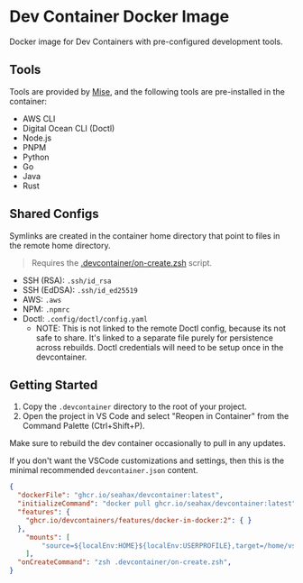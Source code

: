 # Dev Container Docker Image

Docker image for Dev Containers with pre-configured development tools.

## Tools

Tools are provided by [Mise](https://mise.com), and the following tools are pre-installed in the container:

- AWS CLI
- Digital Ocean CLI (Doctl)
- Node.js
- PNPM
- Python
- Go
- Java
- Rust

## Shared Configs

Symlinks are created in the container home directory that point to files in the remote home directory.

> Requires the [.devcontainer/on-create.zsh](.devcontainer/on-create.zsh) script.

- SSH (RSA): `.ssh/id_rsa`
- SSH (EdDSA): `.ssh/id_ed25519`
- AWS: `.aws`
- NPM: `.npmrc`
- Doctl: `.config/doctl/config.yaml`
  - NOTE: This is not linked to the remote Doctl config, because its not safe
    to share. It's linked to a separate file purely for persistence across
    rebuilds. Doctl credentials will need to be setup once in the devcontainer.

## Getting Started

1. Copy the `.devcontainer` directory to the root of your project.
2. Open the project in VS Code and select "Reopen in Container" from the
   Command Palette (Ctrl+Shift+P).

Make sure to rebuild the dev container occasionally to pull in any updates.

If you don't want the VSCode customizations and settings, then this is the minimal recommended `devcontainer.json` content.

```json
{
  "dockerFile": "ghcr.io/seahax/devcontainer:latest",
  "initializeCommand": "docker pull ghcr.io/seahax/devcontainer:latest",
  "features": {
    "ghcr.io/devcontainers/features/docker-in-docker:2": { }
  },
	"mounts": [
		"source=${localEnv:HOME}${localEnv:USERPROFILE},target=/home/vscode/.remote,type=bind"
	],
  "onCreateCommand": "zsh .devcontainer/on-create.zsh",
}
```
